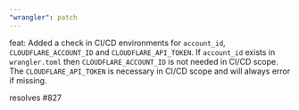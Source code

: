 ```yaml
---
"wrangler": patch
---
```


feat: Added a check in CI/CD environments for `account_id`, `CLOUDFLARE_ACCOUNT_ID` and `CLOUDFLARE_API_TOKEN`. If `account_id` exists in `wrangler.toml`
then `CLOUDFLARE_ACCOUNT_ID` is not needed in CI/CD scope. The `CLOUDFLARE_API_TOKEN` is necessary in CI/CD scope and will always error if missing.

resolves #827
